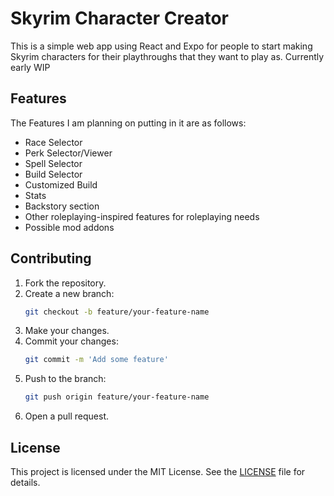 # Skyrim Character Creator

This is a simple web app using React and Expo for people to start making  Skyrim characters for their playthroughs that they want to play as. Currently early WIP

## Features

The Features I am planning on putting in it are as follows:
- Race Selector
- Perk Selector/Viewer
- Spell Selector
- Build Selector
- Customized Build
- Stats
- Backstory section
- Other roleplaying-inspired features for roleplaying needs
- Possible mod addons

## Contributing

1. Fork the repository.
2. Create a new branch:
    ```sh
    git checkout -b feature/your-feature-name
    ```
3. Make your changes.
4. Commit your changes:
    ```sh
    git commit -m 'Add some feature'
    ```
5. Push to the branch:
    ```sh
    git push origin feature/your-feature-name
    ```
6. Open a pull request.

## License

This project is licensed under the MIT License. See the [LICENSE](LICENSE) file for details.
